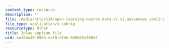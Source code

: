 ```yaml
---
content_type: resource
description: ''
file: /media/https%3A/open-learning-course-data-rc.s3.amazonaws.com/2-003sc-engineering-dynamics-fall-2011/ea15ba106966caf8dfde698d35af68e2_63sIgMvBuEQ.srt
file_type: application/x-subrip
resourcetype: Other
title: 3play caption file
uid: ea15ba10-6966-caf8-dfde-698d35af68e2
---
```

